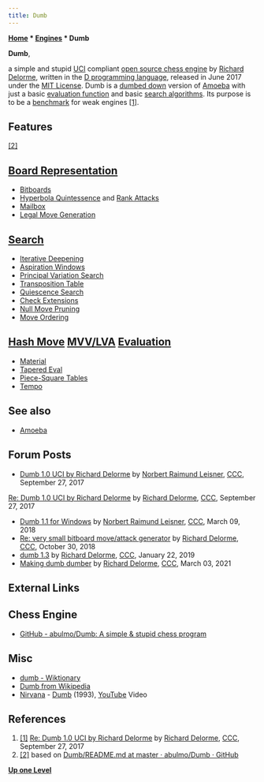 ```yaml
---
title: Dumb
---
```

**[Home](Home "Home") * [Engines](Engines "Engines") * Dumb**

**Dumb**,

a simple and stupid [UCI](UCI "UCI") compliant [open source chess engine](Category:Open_Source "Category:Open Source") by [Richard Delorme](Richard_Delorme "Richard Delorme"), written in the [D programming language](</D_(Programming_Language)> "D (Programming Language)"), released in June 2017 under the [MIT License](Massachusetts_Institute_of_Technology#License "Massachusetts Institute of Technology"). Dumb is a [dumbed down](https://en.wikipedia.org/wiki/Dumbing_down) version of [Amoeba](Amoeba "Amoeba") with just a basic [evaluation function](Evaluation "Evaluation") and basic [search algorithms](Search "Search"). Its purpose is to be a [benchmark](Category:Benchmark "Category:Benchmark") for weak engines <a id="cite-note-1" href="#cite-ref-1">[1]</a>.

## Features

<a id="cite-note-2" href="#cite-ref-2">[2]</a>

## [Board Representation](Board_Representation "Board Representation")

- [Bitboards](Bitboards "Bitboards")
- [Hyperbola Quintessence](Hyperbola_Quintessence "Hyperbola Quintessence") and [Rank Attacks](First_Rank_Attacks#AttacksOnAllRanks "First Rank Attacks")
- [Mailbox](Mailbox "Mailbox")
- [Legal Move Generation](Move_Generation#Legal "Move Generation")

## [Search](Search "Search")

- [Iterative Deepening](Iterative_Deepening "Iterative Deepening")
- [Aspiration Windows](Aspiration_Windows "Aspiration Windows")
- [Principal Variation Search](Principal_Variation_Search "Principal Variation Search")
- [Transposition Table](Transposition_Table "Transposition Table")
- [Quiescence Search](Quiescence_Search "Quiescence Search")
- [Check Extensions](Check_Extensions "Check Extensions")
- [Null Move Pruning](Null_Move_Pruning "Null Move Pruning")
- [Move Ordering](Move_Ordering "Move Ordering")

## [Hash Move](Hash_Move "Hash Move") [MVV/LVA](MVV-LVA "MVV-LVA") [Evaluation](Evaluation "Evaluation")

- [Material](Material "Material")
- [Tapered Eval](Tapered_Eval "Tapered Eval")
- [Piece-Square Tables](Piece-Square_Tables "Piece-Square Tables")
- [Tempo](Tempo "Tempo")

## See also

- [Amoeba](Amoeba "Amoeba")

## Forum Posts

- [Dumb 1.0 UCI by Richard Delorme](http://www.talkchess.com/forum/viewtopic.php?t=65305) by [Norbert Raimund Leisner](Norbert_Raimund_Leisner "Norbert Raimund Leisner"), [CCC](CCC "CCC"), September 27, 2017

[Re: Dumb 1.0 UCI by Richard Delorme](http://www.talkchess.com/forum/viewtopic.php?t=65305&start=2) by [Richard Delorme](Richard_Delorme "Richard Delorme"), [CCC](CCC "CCC"), September 27, 2017

- [Dumb 1.1 for Windows](http://www.talkchess.com/forum3/viewtopic.php?f=2&t=66787) by [Norbert Raimund Leisner](Norbert_Raimund_Leisner "Norbert Raimund Leisner"), [CCC](CCC "CCC"), March 09, 2018
- [Re: very small bitboard move/attack generator](http://www.talkchess.com/forum3/viewtopic.php?f=7&t=68741&start=5) by [Richard Delorme](Richard_Delorme "Richard Delorme"), [CCC](CCC "CCC"), October 30, 2018
- [dumb 1.3](http://www.talkchess.com/forum3/viewtopic.php?f=2&t=69688) by [Richard Delorme](Richard_Delorme "Richard Delorme"), [CCC](CCC "CCC"), January 22, 2019
- [Making dumb dumber](http://www.talkchess.com/forum3/viewtopic.php?f=7&t=76772) by [Richard Delorme](Richard_Delorme "Richard Delorme"), [CCC](CCC "CCC"), March 03, 2021

## External Links

## Chess Engine

- [GitHub - abulmo/Dumb: A simple & stupid chess program](https://github.com/abulmo/Dumb)

## Misc

- [dumb - Wiktionary](https://en.wiktionary.org/wiki/dumb)
- [Dumb from Wikipedia](https://en.wikipedia.org/wiki/Dumb)
- [Nirvana](Category:Nirvana "Category:Nirvana") - [Dumb](<https://en.wikipedia.org/wiki/Dumb_(Nirvana_song)>) (1993), [YouTube](https://en.wikipedia.org/wiki/YouTube) Video

## References

1. <a id="cite-ref-1" href="#cite-note-1">[1]</a> [Re: Dumb 1.0 UCI by Richard Delorme](http://www.talkchess.com/forum/viewtopic.php?t=65305&start=2) by [Richard Delorme](Richard_Delorme "Richard Delorme"), [CCC](CCC "CCC"), September 27, 2017
1. <a id="cite-ref-2" href="#cite-note-2">[2]</a> based on [Dumb/README.md at master · abulmo/Dumb · GitHub](https://github.com/abulmo/Dumb/blob/master/README.md)

**[Up one Level](Engines "Engines")**

